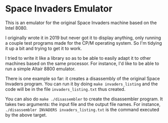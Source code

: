 # Space Invaders Emulator

This is an emulator for the original Space Invaders machine based on the Intel 8080.

I originally wrote it in 2019 but never got it to display anything, only running a couple test programs made for the CP/M operating system. So I'm tidying it up a bit and trying to get it to work.

I tried to write it like a library so as to be able to easily adapt it to other machines based on the same processor. For instance, I'd like to be able to run a simple Altair 8800 emulator.

There is one example so far: it creates a disassembly of the original Space Invaders program. You can run it by doing `make invaders_listing` and the code will be in the file `invaders_listing.txt` thus created.

You can also do `make ./disassembler` to create the disassembler program. It takes two arguments: the input file and the output file names. For instance, `./disassembler INVADERS invaders_listing.txt` is the command executed by the above target.